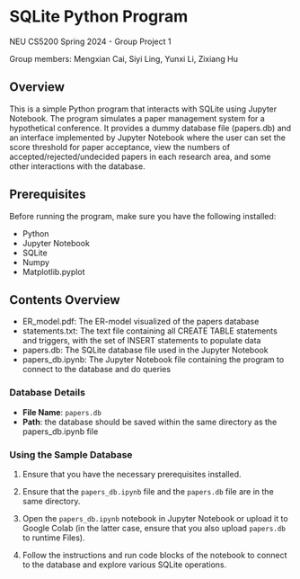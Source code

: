 # SQLite Python Program

NEU CS5200 Spring 2024 - Group Project 1

Group members: Mengxian Cai, Siyi Ling, Yunxi Li, Zixiang Hu

## Overview

This is a simple Python program that interacts with SQLite using Jupyter Notebook. The program simulates a paper management system for a hypothetical conference. It provides a dummy database file (papers.db) and an interface implemented by Jupyter Notebook where the user can set the score threshold for paper acceptance, view the numbers of accepted/rejected/undecided papers in each research area, and some other interactions with the database.

## Prerequisites

Before running the program, make sure you have the following installed:

- Python
- Jupyter Notebook
- SQLite
- Numpy
- Matplotlib.pyplot

## Contents Overview

- ER_model.pdf: The ER-model visualized of the papers database
- statements.txt: The text file containing all CREATE TABLE statements and triggers, with the set of INSERT statements to populate data
- papers.db: The SQLite database file used in the Jupyter Notebook
- papers_db.ipynb: The Jupyter Notebook file containing the program to connect to the database and do queries

### Database Details

- **File Name**: `papers.db`
- **Path**: the database should be saved within the same directory as the papers_db.ipynb file

### Using the Sample Database

1. Ensure that you have the necessary prerequisites installed.

2. Ensure that the `papers_db.ipynb` file and the `papers.db` file are in the same directory.

3. Open the `papers_db.ipynb` notebook in Jupyter Notebook or upload it to Google Colab (in the latter case, ensure that you also upload `papers.db` to runtime Files).

4. Follow the instructions and run code blocks of the notebook to connect to the database and explore various SQLite operations.
